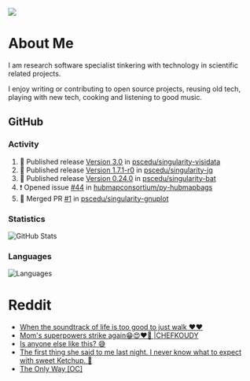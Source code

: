 ![](https://komarev.com/ghpvc/?username=icaoberg)

# About Me
I am research software specialist tinkering with technology in scientific related projects.

I enjoy writing or contributing to open source projects, reusing old tech, playing with new tech, cooking and listening to good music.

## GitHub
### Activity
<!--START_SECTION:activity-->
1. 🚀 Published release [Version 3.0](https://github.com/pscedu/singularity-visidata/releases/tag/v3.0) in [pscedu/singularity-visidata](https://github.com/pscedu/singularity-visidata)
2. 🚀 Published release [Version 1.7.1-r0](https://github.com/pscedu/singularity-jq/releases/tag/v1.7.1-r0) in [pscedu/singularity-jq](https://github.com/pscedu/singularity-jq)
3. 🚀 Published release [Version 0.24.0](https://github.com/pscedu/singularity-bat/releases/tag/v0.24.0) in [pscedu/singularity-bat](https://github.com/pscedu/singularity-bat)
4. ❗ Opened issue [#44](https://github.com/hubmapconsortium/py-hubmapbags/issues/44) in [hubmapconsortium/py-hubmapbags](https://github.com/hubmapconsortium/py-hubmapbags)
5. 🎉 Merged PR [#1](https://github.com/pscedu/singularity-gnuplot/pull/1) in [pscedu/singularity-gnuplot](https://github.com/pscedu/singularity-gnuplot)
<!--END_SECTION:activity-->

### Statistics
![GitHub Stats](https://github-readme-stats.vercel.app/api?username=icaoberg&count_private=true&show_icons=true)

### Languages
![Languages](https://github-readme-stats.vercel.app/api/top-langs/?username=icaoberg&show_icons=true&langs_count=10&hide=HTML,C,CSS,M)

# Reddit
<!-- BLOG-POST-LIST:START -->
- [When the soundtrack of life is too good to just walk ❤️❤️](https://www.reddit.com/r/u_icaoberg/comments/wp4k9l/when_the_soundtrack_of_life_is_too_good_to_just/)
- [Mom&#39;s superpowers strike again😁😍♥️🙏 |CHEFKOUDY](https://www.reddit.com/r/u_icaoberg/comments/wmxngf/moms_superpowers_strike_again_chefkoudy/)
- [Is anyone else like this? 😅](https://www.reddit.com/r/u_icaoberg/comments/wkq82y/is_anyone_else_like_this/)
- [The first thing she said to me last night. I never know what to expect with sweet Ketchup. 🤣](https://www.reddit.com/r/u_icaoberg/comments/ty1h5z/the_first_thing_she_said_to_me_last_night_i_never/)
- [The Only Way [OC]](https://www.reddit.com/r/u_icaoberg/comments/ty1cfr/the_only_way_oc/)
<!-- BLOG-POST-LIST:END -->
